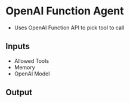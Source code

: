 # OpenAI Function Agent
- Uses OpenAI Function API to pick tool to call
## Inputs 
- Allowed Tools
- Memory
- OpenAI Model
## Output
